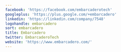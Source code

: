 ```yaml
---
facebook: 'https://facebook.com/embarcaderotech'
googleplus: 'https://plus.google.com/+embarcadero'
linkedin: 'https://linkedin.com/company/7548'
logohandle: embarcadero
sort: embarcadero
title: Embarcadero
twitter: EmbarcaderoTech
website: 'https://www.embarcadero.com/'
---
```

